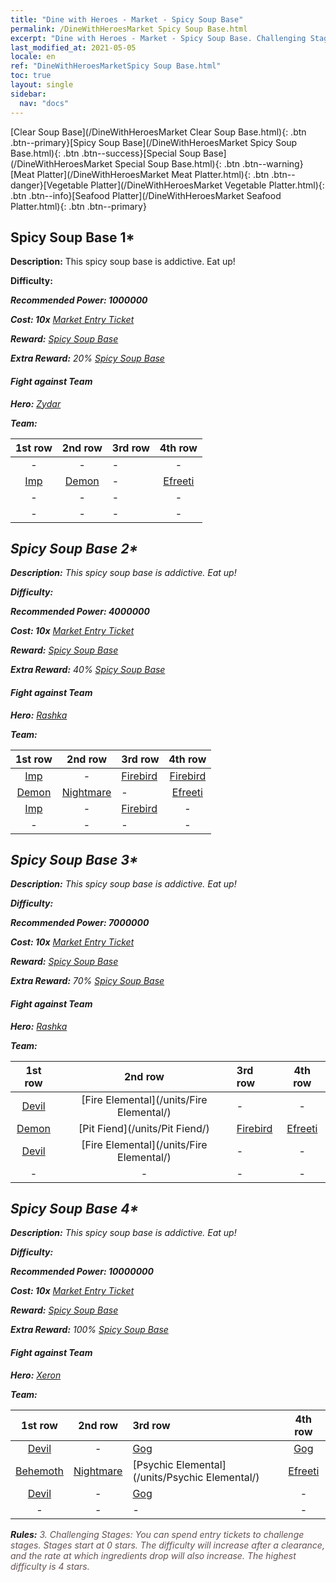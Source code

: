 ```yaml
---
title: "Dine with Heroes - Market - Spicy Soup Base"
permalink: /DineWithHeroesMarket Spicy Soup Base.html
excerpt: "Dine with Heroes - Market - Spicy Soup Base. Challenging Stages: You can spend entry tickets to challenge stages. Stages start at 0 stars. The difficulty will increase after a clearance, and the rate at which ingredients drop will also increase."
last_modified_at: 2021-05-05
locale: en
ref: "DineWithHeroesMarketSpicy Soup Base.html"
toc: true
layout: single
sidebar:
  nav: "docs"
---
```


[Clear Soup Base](/DineWithHeroesMarket Clear Soup Base.html){: .btn .btn--primary}[Spicy Soup Base](/DineWithHeroesMarket Spicy Soup Base.html){: .btn .btn--success}[Special Soup Base](/DineWithHeroesMarket Special Soup Base.html){: .btn .btn--warning}[Meat Platter](/DineWithHeroesMarket Meat Platter.html){: .btn .btn--danger}[Vegetable Platter](/DineWithHeroesMarket Vegetable Platter.html){: .btn .btn--info}[Seafood Platter](/DineWithHeroesMarket Seafood Platter.html){: .btn .btn--primary}

## Spicy Soup Base 1*
 **Description:** This spicy soup base is addictive. Eat up!

 **Difficulty:** <i class="fas fa-star"/>

 **Recommended Power: 1000000**

 **Cost: 10x** [Market Entry Ticket](/Items/con_1157/)

 **Reward:** [Spicy Soup Base](/Items/con_1159/)

 **Extra Reward:** 20% [Spicy Soup Base](/Items/con_1159/)

#### Fight against Team
 **Hero:** [Zydar](/heroes/Zydar/)

 **Team:**



  | 1st row | 2nd row | 3rd row | 4th row |
  |:----:|:----:|:----|:----:|
  | - | - | - | - |
  | [Imp](/units/Imp/) | [Demon](/units/Demon/) | - | [Efreeti](/units/Efreeti/) |
  | - | - | - | - |
  | - | - | - | - |


## Spicy Soup Base 2*
 **Description:** This spicy soup base is addictive. Eat up!

 **Difficulty:** <i class="fas fa-star"/><i class="fas fa-star"/>

 **Recommended Power: 4000000**

 **Cost: 10x** [Market Entry Ticket](/Items/con_1157/)

 **Reward:** [Spicy Soup Base](/Items/con_1159/)

 **Extra Reward:** 40% [Spicy Soup Base](/Items/con_1159/)

#### Fight against Team
 **Hero:** [Rashka](/heroes/Rashka/)

 **Team:**



  | 1st row | 2nd row | 3rd row | 4th row |
  |:----:|:----:|:----|:----:|
  | [Imp](/units/Imp/) | - | [Firebird](/units/Firebird/) | [Firebird](/units/Firebird/) |
  | [Demon](/units/Demon/) | [Nightmare](/units/Nightmare/) | - | [Efreeti](/units/Efreeti/) |
  | [Imp](/units/Imp/) | - | [Firebird](/units/Firebird/) | - |
  | - | - | - | - |


## Spicy Soup Base 3*
 **Description:** This spicy soup base is addictive. Eat up!

 **Difficulty:** <i class="fas fa-star"/><i class="fas fa-star"/><i class="fas fa-star"/>

 **Recommended Power: 7000000**

 **Cost: 10x** [Market Entry Ticket](/Items/con_1157/)

 **Reward:** [Spicy Soup Base](/Items/con_1159/)

 **Extra Reward:** 70% [Spicy Soup Base](/Items/con_1159/)

#### Fight against Team
 **Hero:** [Rashka](/heroes/Rashka/)

 **Team:**



  | 1st row | 2nd row | 3rd row | 4th row |
  |:----:|:----:|:----|:----:|
  | [Devil](/units/Devil/) | [Fire Elemental](/units/Fire Elemental/) | - | - |
  | [Demon](/units/Demon/) | [Pit Fiend](/units/Pit Fiend/) | [Firebird](/units/Firebird/) | [Efreeti](/units/Efreeti/) |
  | [Devil](/units/Devil/) | [Fire Elemental](/units/Fire Elemental/) | - | - |
  | - | - | - | - |


## Spicy Soup Base 4*
 **Description:** This spicy soup base is addictive. Eat up!

 **Difficulty:** <i class="fas fa-star"/><i class="fas fa-star"/><i class="fas fa-star"/><i class="fas fa-star"/>

 **Recommended Power: 10000000**

 **Cost: 10x** [Market Entry Ticket](/Items/con_1157/)

 **Reward:** [Spicy Soup Base](/Items/con_1159/)

 **Extra Reward:** 100% [Spicy Soup Base](/Items/con_1159/)

#### Fight against Team
 **Hero:** [Xeron](/heroes/Xeron/)

 **Team:**



  | 1st row | 2nd row | 3rd row | 4th row |
  |:----:|:----:|:----|:----:|
  | [Devil](/units/Devil/) | - | [Gog](/units/Gog/) | [Gog](/units/Gog/) |
  | [Behemoth](/units/Behemoth/) | [Nightmare](/units/Nightmare/) | [Psychic Elemental](/units/Psychic Elemental/) | [Efreeti](/units/Efreeti/) |
  | [Devil](/units/Devil/) | - | [Gog](/units/Gog/) | - |
  | - | - | - | - |




 **Rules:** <span style="color: #645252">3. Challenging Stages: You can spend entry tickets to challenge stages. Stages start at 0 stars. The difficulty will increase after a clearance, and the rate at which ingredients drop will also increase. The highest difficulty is 4 stars.</span><br/><span style="color: #ffffff;font-size:6px">　</span><br/>

